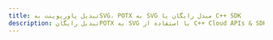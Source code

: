 ---title: تبدیل پاورپوینت بهSVG، POTX به SVG مبدل رایگان یا C++ SDKdescription: تبدیل رایگانPOTX به SVG با استفاده از C++ Cloud APIs & SDK. همچنین اسناد Microsoft PowerPoint را در Cloud ایجاد، ویرایش و رندر کنید.---